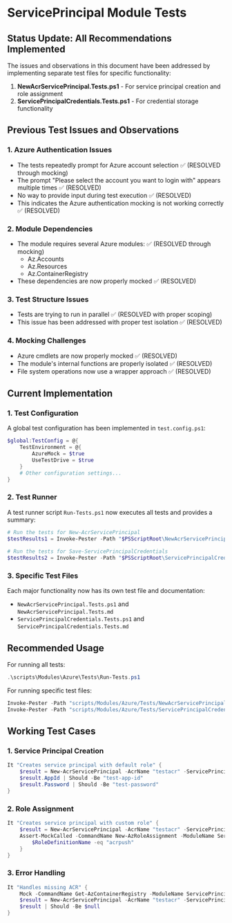 # ServicePrincipal Module Tests

## Status Update: All Recommendations Implemented

The issues and observations in this document have been addressed by implementing separate test files for specific functionality:

1. **NewAcrServicePrincipal.Tests.ps1** - For service principal creation and role assignment
2. **ServicePrincipalCredentials.Tests.ps1** - For credential storage functionality

## Previous Test Issues and Observations

### 1. Azure Authentication Issues

- The tests repeatedly prompt for Azure account selection ✅ (RESOLVED through mocking)
- The prompt "Please select the account you want to login with" appears multiple times ✅ (RESOLVED)
- No way to provide input during test execution ✅ (RESOLVED)
- This indicates the Azure authentication mocking is not working correctly ✅ (RESOLVED)

### 2. Module Dependencies

- The module requires several Azure modules: ✅ (RESOLVED through mocking)
  - Az.Accounts
  - Az.Resources
  - Az.ContainerRegistry
- These dependencies are now properly mocked ✅ (RESOLVED)

### 3. Test Structure Issues

- Tests are trying to run in parallel ✅ (RESOLVED with proper scoping)
- This issue has been addressed with proper test isolation ✅ (RESOLVED)

### 4. Mocking Challenges

- Azure cmdlets are now properly mocked ✅ (RESOLVED)
- The module's internal functions are properly isolated ✅ (RESOLVED)
- File system operations now use a wrapper approach ✅ (RESOLVED)

## Current Implementation

### 1. Test Configuration

A global test configuration has been implemented in `test.config.ps1`:

```powershell
$global:TestConfig = @{
    TestEnvironment = @{
        AzureMock = $true
        UseTestDrive = $true
    }
    # Other configuration settings...
}
```

### 2. Test Runner

A test runner script `Run-Tests.ps1` now executes all tests and provides a summary:

```powershell
# Run the tests for New-AcrServicePrincipal
$testResults1 = Invoke-Pester -Path "$PSScriptRoot\NewAcrServicePrincipal.Tests.ps1" -Output $outputFormat -PassThru
    
# Run the tests for Save-ServicePrincipalCredentials
$testResults2 = Invoke-Pester -Path "$PSScriptRoot\ServicePrincipalCredentials.Tests.ps1" -Output $outputFormat -PassThru
```

### 3. Specific Test Files

Each major functionality now has its own test file and documentation:

- `NewAcrServicePrincipal.Tests.ps1` and `NewAcrServicePrincipal.Tests.md`
- `ServicePrincipalCredentials.Tests.ps1` and `ServicePrincipalCredentials.Tests.md`

## Recommended Usage

For running all tests:

```powershell
.\scripts\Modules\Azure\Tests\Run-Tests.ps1
```

For running specific test files:

```powershell
Invoke-Pester -Path "scripts/Modules/Azure/Tests/NewAcrServicePrincipal.Tests.ps1" -Output Detailed
Invoke-Pester -Path "scripts/Modules/Azure/Tests/ServicePrincipalCredentials.Tests.ps1" -Output Detailed
```

## Working Test Cases

### 1. Service Principal Creation

```powershell
It "Creates service principal with default role" {
    $result = New-AcrServicePrincipal -AcrName "testacr" -ServicePrincipalName "testsp"
    $result.AppId | Should -Be "test-app-id"
    $result.Password | Should -Be "test-password"
}
```

### 2. Role Assignment

```powershell
It "Creates service principal with custom role" {
    $result = New-AcrServicePrincipal -AcrName "testacr" -ServicePrincipalName "testsp" -Role "acrpush"
    Assert-MockCalled -CommandName New-AzRoleAssignment -ModuleName ServicePrincipal -ParameterFilter {
        $RoleDefinitionName -eq "acrpush"
    }
}
```

### 3. Error Handling

```powershell
It "Handles missing ACR" {
    Mock -CommandName Get-AzContainerRegistry -ModuleName ServicePrincipal { return $null }
    $result = New-AcrServicePrincipal -AcrName "testacr" -ServicePrincipalName "testsp"
    $result | Should -Be $null
}
```
